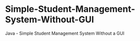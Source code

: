# Simple-Student-Management-System-Without-GUI
Java - Simple Student Management System Without a GUI
